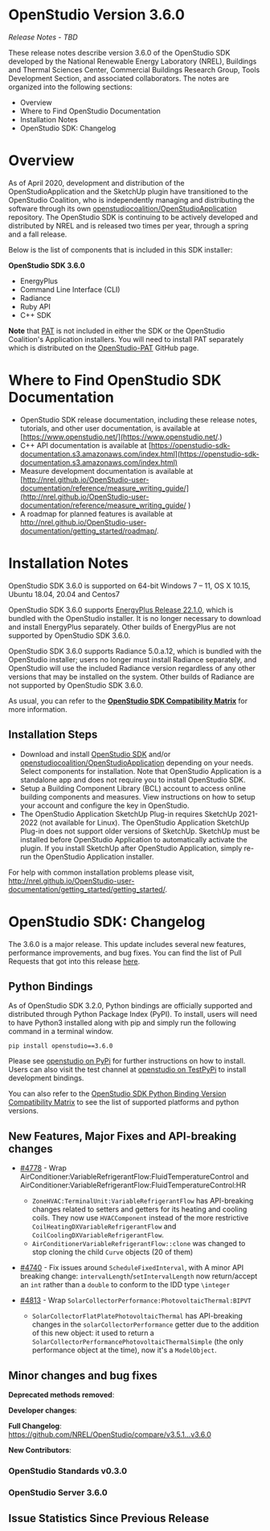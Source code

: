 # OpenStudio Version 3.6.0

_Release Notes_ -  _TBD_

These release notes describe version 3.6.0 of the OpenStudio SDK developed by the National Renewable Energy Laboratory (NREL), Buildings and Thermal Sciences Center, Commercial Buildings Research Group, Tools Development Section, and associated collaborators. The notes are organized into the following sections:

-  Overview
-  Where to Find OpenStudio Documentation
-  Installation Notes
-  OpenStudio SDK: Changelog

# Overview

As of April 2020, development and distribution of the OpenStudioApplication and the SketchUp plugin have transitioned to the OpenStudio Coalition, who is independently managing and distributing the software through its own [openstudiocoalition/OpenStudioApplication](https://github.com/openstudiocoalition/OpenStudioApplication) repository. The OpenStudio SDK is continuing to be actively developed and distributed by NREL and is released two times per year, through a spring and a fall release.

Below is the list of components that is included in this SDK installer:

__**OpenStudio SDK 3.6.0**__
- EnergyPlus
- Command Line Interface (CLI)
- Radiance
- Ruby API
- C++ SDK

**Note** that [PAT](https://github.com/NREL/OpenStudio-PAT) is not included in either the SDK or the OpenStudio Coalition's Application installers. You will need to install PAT separately which is distributed on the [OpenStudio-PAT](https://github.com/NREL/OpenStudio-PAT) GitHub page.

# Where to Find OpenStudio SDK Documentation

- OpenStudio SDK release documentation, including these release notes, tutorials, and other user documentation, is available at [https://www.openstudio.net/](https://www.openstudio.net/.)
- C++ API documentation is available at [https://openstudio-sdk-documentation.s3.amazonaws.com/index.html](https://openstudio-sdk-documentation.s3.amazonaws.com/index.html)
- Measure development documentation is available at [http://nrel.github.io/OpenStudio-user-documentation/reference/measure_writing_guide/](http://nrel.github.io/OpenStudio-user-documentation/reference/measure_writing_guide/ )
- A roadmap for planned features is available at http://nrel.github.io/OpenStudio-user-documentation/getting_started/roadmap/.

# Installation Notes

OpenStudio SDK 3.6.0 is supported on 64-bit Windows 7 – 11, OS X 10.15, Ubuntu 18.04, 20.04 and Centos7

OpenStudio SDK 3.6.0 supports [EnergyPlus Release 22.1.0](https://github.com/NREL/EnergyPlus/releases/tag/v22.1.0), which is bundled with the OpenStudio installer. It is no longer necessary to download and install EnergyPlus separately. Other builds of EnergyPlus are not supported by OpenStudio SDK 3.6.0.

OpenStudio SDK 3.6.0 supports Radiance 5.0.a.12, which is bundled with the OpenStudio installer; users no longer must install Radiance separately, and OpenStudio will use the included Radiance version regardless of any other versions that may be installed on the system. Other builds of Radiance are not supported by OpenStudio SDK 3.6.0.

As usual, you can refer to the **[OpenStudio SDK Compatibility Matrix](https://github.com/NREL/OpenStudio/wiki/OpenStudio-SDK-Version-Compatibility-Matrix)** for more information.


## Installation Steps

- Download and install [OpenStudio SDK](https://github.com/NREL/openstudio) and/or [openstudiocoalition/OpenStudioApplication](https://github.com/openstudiocoalition/OpenStudioApplication) depending on your needs. Select components for installation. Note that OpenStudio Application is a standalone app and does not require you to install OpenStudio SDK.
- Setup a Building Component Library (BCL) account to access online building components and measures. View instructions on how to setup your account and configure the key in OpenStudio.
- The OpenStudio Application SketchUp Plug-in requires SketchUp 2021-2022 (not available for Linux). The OpenStudio Application SketchUp Plug-in does not support older versions of SketchUp. SketchUp must be installed before OpenStudio Application to automatically activate the plugin. If you install SketchUp after OpenStudio Application, simply re-run the OpenStudio Application installer.

For help with common installation problems please visit, http://nrel.github.io/OpenStudio-user-documentation/getting_started/getting_started/.

# OpenStudio SDK: Changelog

The 3.6.0 is a major release. This update includes several new features, performance improvements, and bug fixes.
You can find the list of Pull Requests that got into this release [here](https://github.com/NREL/OpenStudio/pulls?utf8=%E2%9C%93&q=is%3Apr+is%3Aclosed+created%3A2021-04-27..2022-09-26+).


## Python Bindings

As of OpenStudio SDK 3.2.0, Python bindings are officially supported and distributed through Python Package Index (PyPI). To install, users will need to have Python3 installed along with pip and simply run the following command in a terminal window.

`pip install openstudio==3.6.0`

Please see [openstudio on PyPi](https://pypi.org/project/openstudio/) for further instructions on how to install. Users can also visit the test channel at [openstudio on TestPyPi](https://test.pypi.org/project/openstudio/) to install development bindings.

You can also refer to the [OpenStudio SDK Python Binding Version Compatibility Matrix](https://github.com/NREL/OpenStudio/wiki/OpenStudio-SDK-Python-Binding-Version-Compatibility-Matrix) to see the list of supported platforms and python versions.

## New Features, Major Fixes and API-breaking changes

* [#4778](https://github.com/NREL/OpenStudio/pull/4778) - Wrap AirConditioner:VariableRefrigerantFlow:FluidTemperatureControl and AirConditioner:VariableRefrigerantFlow:FluidTemperatureControl:HR
    * `ZoneHVAC:TerminalUnit:VariableRefrigerantFlow` has API-breaking changes related to setters and getters for its heating and cooling coils. They now use `HVACComponent` instead of the more restrictive `CoilHeatingDXVariableRefrigerantFlow` and `CoilCoolingDXVariableRefrigerantFlow`.
    * `AirConditionerVariableRefrigerantFlow::clone` was changed to stop cloning the child `Curve` objects (20 of them)

* [#4740](https://github.com/NREL/OpenStudio/pull/4740) - Fix issues around `ScheduleFixedInterval`, with A minor API breaking change: `intervalLength`/`setIntervalLength` now return/accept an `int` rather than a `double` to conform to the IDD type `\integer`

* [#4813](https://github.com/NREL/OpenStudio/pull/4813) - Wrap `SolarCollectorPerformance:PhotovoltaicThermal:BIPVT`
    * `SolarCollectorFlatPlatePhotovoltaicThermal` has API-breaking changes in the `solarCollectorPerformance` getter due to the addition of this new object: it used to return a `SolarCollectorPerformancePhotovoltaicThermalSimple` (the only performance object at the time), now it's a `ModelObject`.

## Minor changes and bug fixes



**Deprecated methods removed**:

**Developer changes**:

**Full Changelog**: https://github.com/NREL/OpenStudio/compare/v3.5.1...v3.6.0

**New Contributors**:


### OpenStudio Standards v0.3.0



### OpenStudio Server 3.6.0



## Issue Statistics Since Previous Release
